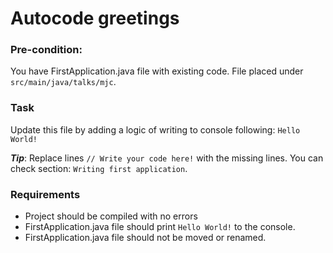 # Autocode greetings

### Pre-condition:
You have FirstApplication.java file with existing code.
File placed under `src/main/java/talks/mjc`.

### Task
Update this file by adding a logic of writing to console following: `Hello World!`

**_Tip_**: Replace lines `// Write your code here!` with the missing lines.
You can check section: `Writing first application`.

### Requirements
- Project should be compiled with no errors
- FirstApplication.java file should print `Hello World!` to the console.
- FirstApplication.java file should not be moved or renamed. 